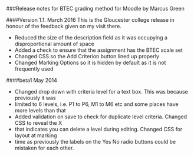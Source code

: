 ###Release notes  for BTEC grading method for Moodle by Marcus Green

####Version 1.1. March 2016
This is the Gloucester college release in honour of the feedback given on my visit there.
* Reduced the size of the description field as it was occupying a disproportional amount of space
* Added a check to ensure that the assignment has the BTEC scale set
* Changed CSS so the Add Criterion button lined up properly
* Changed Marking Options so it is hidden by default as it is not frequently used


####beta1 May 2014
* Changed drop down with criteria level for a text box. This was because previously it was
* limited to 6 levels, i.e. P1 to P6, M1 to M6 etc and some places have more levels than that
* Added validation on save to check for duplicate level criteria. Changed CSS to reveal the X
* that indicates you can delete a level during editing. Changed CSS for layout at marking
* time as previously the labels on the Yes No radio buttons could be mistaken for each other.

